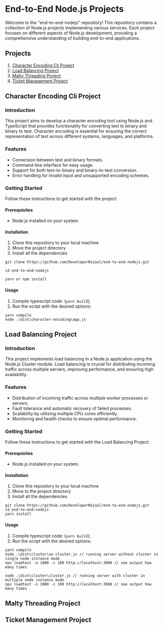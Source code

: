 # End-to-End Node.js Projects
Welcome to the "end-to-end-nodejs" repository! This repository contains a collection of Node.js projects implementing various services. Each project focuses on different aspects of Node.js development, providing a comprehensive understanding of building end-to-end applications.

## Projects
1. [Character Encoding Cli Project](#character-encoding-cli-project)
2. [Load Balancing Project](#load-balancing-project)
3. [Malty Threading Project](#malty-threading-project)
3. [Ticket Management Project](#ticket-management-project)

## Character Encoding Cli Project

### Introduction
This project aims to develop a character encoding tool using Node.js and TypeScript that provides functionality for converting text to binary and binary to text. Character encoding is essential for ensuring the correct representation of text across different systems, languages, and platforms.

### Features
- Conversion between text and binary formats.
- Command-line interface for easy usage.
- Support for both text-to-binary and binary-to-text conversion.
- Error handling for invalid input and unsupported encoding schemes.

### Getting Started
Follow these instructions to get started with the project:

#### Prerequisites
- Node.js installed on your system.

#### Installation
1. Clone this repository to your local machine
2. Move the project directory 
4. Install all the dependencies
```
git clone https://github.com/DeveloperRejaul/end-to-end-nodejs.git

cd end-to-end-nodejs 

yarn or npm install
```

#### Usage
1. Compile typescript code: (`yarn build`);
2. Run the script with the desired options:

```
yarn compile
node .\dist\character-encoding\app.js
```

## Load Balancing Project
### Introduction
This project implements load balancing in a Node.js application using the Node.js Cluster module. Load balancing is crucial for distributing incoming traffic across multiple servers, improving performance, and ensuring high availability.

### Features
- Distribution of incoming traffic across multiple worker processes or servers.
- Fault tolerance and automatic recovery of failed processes.
- Scalability by utilizing multiple CPU cores efficiently.
- Monitoring and health checks to ensure optimal performance.

### Getting Started
Follow these instructions to get started with the Load Balancing Project:

#### Prerequisites
- Node.js installed on your system.

#### Installation
1. Clone this repository to your local machine
2. Move to the project directory 
3. Install all the dependencies
```
git clone https://github.com/DeveloperRejaul/end-to-end-nodejs.git
cd end-to-end-nodejs
yarn install
```

#### Usage
1. Compile typescript code: (`yarn build`);
2. Run the script with the desired options:

```
yarn compile
node .\dist\cluster\no-cluster.js // running server without cluster in single node instance mode
npx loadtest -n 1000 -c 100 http://localhost:3000 // see output how many times

node .\dist\cluster\cluster.js // running server with cluster in multiple node instance mode
npx loadtest -n 1000 -c 100 http://localhost:3000 // see output how many times

```

## Malty Threading Project


## Ticket Management Project